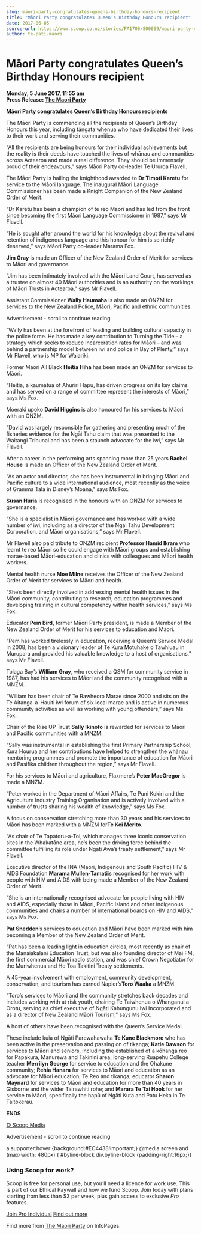 ```yaml
---
slug: māori-party-congratulates-queens-birthday-honours-recipient
title: "Māori Party congratulates Queen’s Birthday Honours recipient"
date: 2017-06-05
source-url: https://www.scoop.co.nz/stories/PA1706/S00069/maori-party-congratulates-queens-birthday-honours-recipient.htm
author: te-pati-maori
---
```

Māori Party congratulates Queen’s Birthday Honours recipient
============================================================

**Monday, 5 June 2017, 11:55 am**  
**Press Release: [The Maori Party](https://info.scoop.co.nz/The_Maori_Party)**

  
**Māori Party congratulates Queen’s Birthday Honours recipients**

The Māori Party is commending all the recipients of Queen’s Birthday Honours this year, including tāngata whenua who have dedicated their lives to their work and serving their communities.

“All the recipients are being honours for their individual achievements but the reality is their deeds have touched the lives of whānau and communities across Aotearoa and made a real difference. They should be immensely proud of their endeavours,” says Māori Party co-leader Te Ururoa Flavell.

The Māori Party is hailing the knighthood awarded to **Dr Timoti Karetu** for service to the Māori language. The inaugural Māori Language Commissioner has been made a Knight Companion of the New Zealand Order of Merit.

“Dr Karetu has been a champion of te reo Māori and has led from the front since becoming the first Māori Language Commissioner in 1987,” says Mr Flavell.

“He is sought after around the world for his knowledge about the revival and retention of indigenous language and this honour for him is so richly deserved,” says Māori Party co-leader Marama Fox.

**Jim Gray** is made an Officer of the New Zealand Order of Merit for services to Māori and governance.

“Jim has been intimately involved with the Māori Land Court, has served as a trustee on almost 40 Māori authorities and is an authority on the workings of Māori Trusts in Aotearoa,” says Mr Flavell.

Assistant Commissioner **Wally Haumaha** is also made an ONZM for services to the New Zealand Police, Māori, Pacific and ethnic communities.

Advertisement - scroll to continue reading





“Wally has been at the forefront of leading and building cultural capacity in the police force. He has made a key contribution to Turning the Tide – a strategy which seeks to reduce incarceration rates for Māori – and was behind a partnership model between iwi and police in Bay of Plenty,” says Mr Flavell, who is MP for Waiariki.

Former Māori All Black **Heitia Hiha** has been made an ONZM for services to Māori.

“Heitia, a kaumātua of Ahuriri Hapū, has driven progress on its key claims and has served on a range of committee represent the interests of Māori,” says Ms Fox.

Moeraki upoko **David Higgins** is also honoured for his services to Māori with an ONZM.

“David was largely responsible for gathering and presenting much of the fisheries evidence for the Ngāi Tahu claim that was presented to the Waitangi Tribunal and has been a staunch advocate for the iwi,” says Mr Flavell.

After a career in the performing arts spanning more than 25 years **Rachel House** is made an Officer of the New Zealand Order of Merit.

“As an actor and director, she has been instrumental in bringing Māori and Pacific culture to a wide international audience, most recently as the voice of Gramma Tala in Disney’s Moana,” says Ms Fox.

**Susan Huria** is recognised in the honours with an ONZM for services to governance.

“She is a specialist in Māori governance and has worked with a wide number of iwi, including as a director of the Ngāi Tahu Development Corporation, and Māori organisations,” says Mr Flavell.

Mr Flavell also paid tribute to ONZM recipient **Professor Hamid Ikram** who learnt te reo Māori so he could engage with Māori groups and establishing marae-based Māori-education and clinics with colleagues and Māori health workers.

Mental health nurse **Moe Milne** receives the Officer of the New Zealand Order of Merit for services to Māori and health.

“She’s been directly involved in addressing mental health issues in the Māori community, contributing to research, education programmes and developing training in cultural competency within health services,” says Ms Fox.

Educator **Pem Bird**, former Māori Party president, is made a Member of the New Zealand Order of Merit for his services to education and Māori.

“Pem has worked tirelessly in education, receiving a Queen’s Service Medal in 2008, has been a visionary leader of Te Kura Motuhake o Tawhiuau in Murupara and provided his valuable knowledge to a host of organisations,” says Mr Flavell.

Tolaga Bay’s **William Gray**, who received a QSM for community service in 1987, has had his services to Māori and the community recognised with a MNZM.

“William has been chair of Te Rawheoro Marae since 2000 and sits on the Te Aitanga-a-Hauiti iwi forum of six local marae and is active in numerous community activities as well as working with young offenders,” says Ms Fox.

Chair of the Rise UP Trust **Sally Ikinofo** is rewarded for services to Māori and Pacific communities with a MNZM.

“Sally was instrumental in establishing the first Primary Partnership School, Kura Hourua and her contributions have helped to strengthen the whānau mentoring programmes and promote the importance of education for Māori and Pasifika children throughout the region,” says Mr Flavell.

For his services to Māori and agriculture, Flaxmere’s **Peter MacGregor** is made a MNZM.

“Peter worked in the Department of Māori Affairs, Te Puni Kokiri and the Agriculture Industry Training Organisation and is actively involved with a number of trusts sharing his wealth of knowledge,” says Ms Fox.

A focus on conservation stretching more than 30 years and his services to Māori has been marked with a MNZM for**Te Kei Merito**.

“As chair of Te Tapatoru-a-Toi, which manages three iconic conservation sites in the Whakatāne area, he’s been the driving force behind the committee fulfilling its role under Ngāti Awa’s treaty settlement,” says Mr Flavell.

Executive director of the INA (Māori, Indigenous and South Pacific) HIV & AIDS Foundation **Marama Mullen-Tamati**is recognised for her work with people with HIV and AIDS with being made a Member of the New Zealand Order of Merit.

“She is an internationally recognised advocate for people living with HIV and AIDS, especially those in Māori, Pacific Island and other indigenous communities and chairs a number of international boards on HIV and AIDS,” says Ms Fox.

**Pat Snedden**’s services to education and Māori have been marked with him becoming a Member of the New Zealand Order of Merit.

“Pat has been a leading light in education circles, most recently as chair of the Manaiakalani Education Trust, but was also founding director of Mai FM, the first commercial Māori radio station, and was chief Crown Negotiator for the Muriwhenua and He Toa Takitini Treaty settlements.

A 45-year involvement with employment, community development, conservation, and tourism has earned Napier’s**Toro Waaka** a MNZM.

“Toro’s services to Māori and the community stretches back decades and includes working with at risk youth, chairing Te Taiwhenua o Whanganui a Orotu, serving as chief executive of Ngāti Kahungunu Iwi Incorporated and as a director of New Zealand Māori Tourism,” says Ms Fox.

A host of others have been recognised with the Queen’s Service Medal.

These include kuia of Ngāti Parewahawaha **Te Kune Blackmore** who has been active in the preservation and passing on of tikanga; **Katie Dawson** for services to Māori and seniors, including the established of a kōhanga reo for Papakura, Manurewa and Takinini area; long-serving Ruapehu College teacher **Merrilyn George** for service to education and the Ohakune community; **Rehia Hanara** for services to Māori and education as an advocate for Māori education, Te Reo and tikanga; educator **Sharon Maynard** for services to Māori and education for more than 40 years in Gisborne and the wider Tairawhiti rohe; and **Marara Te Tai Hook** for her service to Māori, specifically the hapū of Ngāti Kuta and Patu Heka in Te Taitokerau.

**ENDS**  

[© Scoop Media](http://www.scoop.co.nz/about/terms.html)  

Advertisement - scroll to continue reading



a.supporter:hover {background:#EC4438!important;} @media screen and (max-width: 480px) { #byline-block div.byline-block {padding-right:16px;}}

### Using Scoop for work?

Scoop is free for personal use, but you’ll need a licence for work use. This is part of our Ethical Paywall and how we fund Scoop. Join today with plans starting from less than $3 per week, plus gain access to exclusive _Pro_ features.  
  
[Join Pro Individual](https://pro.scoop.co.nz/Individual/?from=ProIn24) [Find out more](https://pro.scoop.co.nz/using-scoop-for-work/?from=ProIn24)

Find more from [The Maori Party](https://info.scoop.co.nz/The_Maori_Party) on InfoPages.